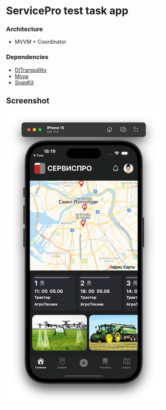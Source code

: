 # ServicePro test task app
### Architecture
* MVVM + Coordinator
  
### Dependencies
* [DITranquillity](https://github.com/ivlevAstef/DITranquillity)
* [Moya](https://github.com/Moya/Moya)
* [SnapKit](https://github.com/SnapKit/SnapKit)

## Screenshot
![Screenshots](Screenshots/1.png?raw=true)
